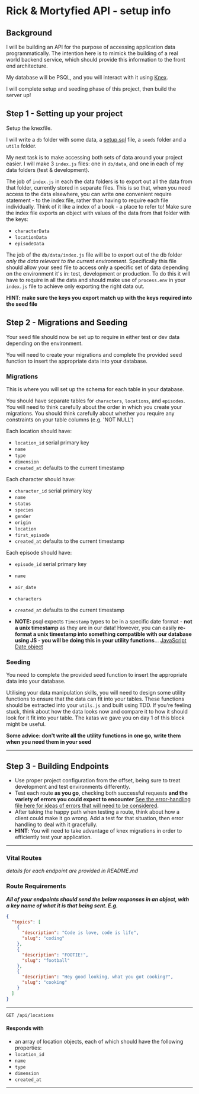 # Rick & Mortyfied API - setup info

## Background

I will be building an API for the purpose of accessing application data programmatically. The intention here is to mimick the building of a real world backend service, which should provide this information to the front end architecture.

My database will be PSQL, and you will interact with it using [Knex](https://knexjs.org).

I will complete setup and seeding phase of this project, then build the server up! 

## Step 1 - Setting up your project

Setup the knexfile. 

I will write a `db` folder with some data, a [setup.sql](./db/setup.sql) file, a `seeds` folder and a `utils` folder. 

My next task is to make accessing both sets of data around your project easier. I will make 3 `index.js` files: one in `db/data`, and one in each of my data folders (test & development).

The job of `index.js` in each the data folders is to export out all the data from that folder, currently stored in separate files. This is so that, when you need access to the data elsewhere, you can write one convenient require statement - to the index file, rather than having to require each file individually. Think of it like a index of a book - a place to refer to! Make sure the index file exports an object with values of the data from that folder with the keys:

- `characterData`
- `locationData`
- `episodeData`

The job of the `db/data/index.js` file will be to export out of the db folder _only the data relevant to the current environment_. Specifically this file should allow your seed file to access only a specific set of data depending on the environment it's in: test, development or production. To do this it will have to require in all the data and should make use of `process.env` in your `index.js` file to achieve only exporting the right data out.

**HINT: make sure the keys you export match up with the keys required into the seed file**

## Step 2 - Migrations and Seeding

Your seed file should now be set up to require in either test or dev data depending on the environment.

You will need to create your migrations and complete the provided seed function to insert the appropriate data into your database.

### Migrations

This is where you will set up the schema for each table in your database.

You should have separate tables for `characters`, `locations`, and `episodes`. You will need to think carefully about the order in which you create your migrations. You should think carefully about whether you require any constraints on your table columns (e.g. 'NOT NULL')

Each location should have:

- `location_id` serial primary key
- `name` 
- `type` 
- `dimension` 
- `created_at` defaults to the current timestamp

Each character should have:

- `character_id` serial primary key
- `name` 
- `status`
- `species`
- `gender`
- `origin`
- `location`
- `first_episode`
- `created_at` defaults to the current timestamp

Each episode should have:

- `episode_id` serial primary key
- `name` 
- `air_date` 
- `characters` 
- `created_at` defaults to the current timestamp


- **NOTE:** psql expects `Timestamp` types to be in a specific date format - **not a unix timestamp** as they are in our data! However, you can easily **re-format a unix timestamp into something compatible with our database using JS - you will be doing this in your utility functions**... [JavaScript Date object](https://developer.mozilla.org/en-US/docs/Web/JavaScript/Reference/Global_Objects/Date)

### Seeding

You need to complete the provided seed function to insert the appropriate data into your database.

Utilising your data manipulation skills, you will need to design some utility functions to ensure that the data can fit into your tables. These functions should be extracted into your `utils.js` and built using TDD. If you're feeling stuck, think about how the data looks now and compare it to how it should look for it fit into your table. The katas we gave you on day 1 of this block might be useful.

**Some advice: don't write all the utility functions in one go, write them when you need them in your seed**

---

## Step 3 - Building Endpoints

- Use proper project configuration from the offset, being sure to treat development and test environments differently.
- Test each route **as you go**, checking both successful requests **and the variety of errors you could expect to encounter** [See the error-handling file here for ideas of errors that will need to be considered](error-handling.md).
- After taking the happy path when testing a route, think about how a client could make it go wrong. Add a test for that situation, then error handling to deal with it gracefully.
- **HINT**: You will need to take advantage of knex migrations in order to efficiently test your application.

---

### Vital Routes


_details for each endpoint are provided in README.md_

### Route Requirements

_**All of your endpoints should send the below responses in an object, with a key name of what it is that being sent. E.g.**_

```json
{
  "topics": [
    {
      "description": "Code is love, code is life",
      "slug": "coding"
    },
    {
      "description": "FOOTIE!",
      "slug": "football"
    },
    {
      "description": "Hey good looking, what you got cooking?",
      "slug": "cooking"
    }
  ]
}
```

---

```http
GET /api/locations
```

#### Responds with

- an array of location objects, each of which should have the following properties:
- `location_id` 
- `name` 
- `type` 
- `dimension` 
- `created_at` 

---
